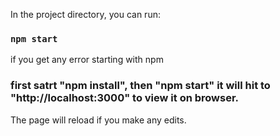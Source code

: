 

In the project directory, you can run:

### `npm start`
if you get any error starting with npm

### first satrt "npm install", then "npm start" it will hit to "http://localhost:3000" to view it on browser.

The page will reload if you make any edits.

